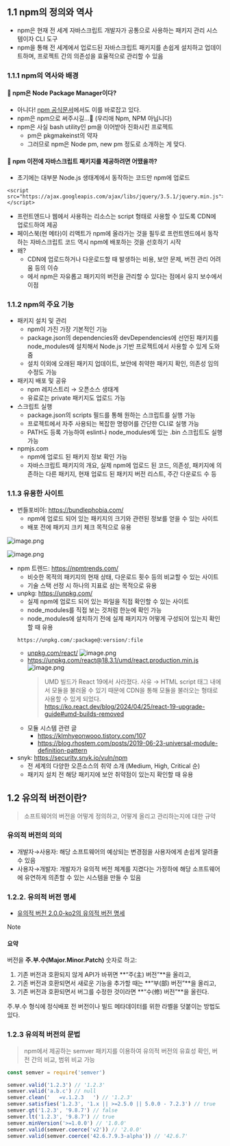 ## 1.1 npm의 정의와 역사

- npm은 현재 전 세계 자바스크립트 개발자가 공통으로 사용하는 패키지 관리 시스템이자 CLI 도구
- npm을 통해 전 세계에서 업로드된 자바스크립트 패키지를 손쉽게 설치하고 업데이트하며, 프로젝트 간의 의존성을 효율적으로 관리할 수 있음

### 1.1.1 npm의 역사와 배경

#### 🤔 npm은 Node Package Manager이다?

- 아니다! [npm 공식문서](https://github.com/npm/cli?tab=readme-ov-file#faq-on-branding)에서도 이를 바로잡고 있다.
- npm은 npm으로 써주시길…🙏 (우리애 Npm, NPM 아닙니다)
- npm은 사실 bash utility인 pm을 이어받아 진화시킨 프로젝트
  - pm은 pkgmakeinst의 약자
  - 그러므로 npm은 Node pm, new pm 정도로 소개하는 게 맞다.

#### 🤔 npm 이전에 자바스크립트 패키지를 제공하려면 어땠을까?

- 초기에는 대부분 Node.js 생태계에서 동작하는 코드만 npm에 업로드

```tsx
<script src="https://ajax.googleapis.com/ajax/libs/jquery/3.5.1/jquery.min.js"></script>
```

- 프런트엔드나 웹에서 사용하는 리소스는 script 형태로 사용할 수 있도록 CDN에 업로드하여 제공
- 페이스북(현 메타)이 리액트가 npm에 올라가는 것을 필두로 프런트엔드에서 동작하는 자바스크립트 코드 역시 npm에 배포하는 것을 선호하기 시작
- 왜?
  - CDN에 업로드하거나 다운로드할 때 발생하는 비용, 보안 문제, 버전 관리 어려움 등의 이슈
  - 에서 npm은 자유롭고 패키지의 버전을 관리할 수 있다는 점에서 유지 보수에서 이점

### 1.1.2 npm의 주요 기능

- 패키지 설치 및 관리
  - npm이 가진 가장 기본적인 기능
  - package.json의 dependencies와 devDependencies에 선언된 패키지를 node_modules에 설치해서 Node.js 기반 프로젝트에서 사용할 수 있게 도와줌
  - 설치 이외에 오래된 패키지 업데이트, 보안에 취약한 패키지 확인, 의존성 임의 수정도 가능
- 패키지 배포 및 공유
  - npm 레지스트리 → 오픈소스 생태계
  - 유료로는 private 패키지도 업로드 가능
- 스크립트 실행
  - package.json의 scripts 필드를 통해 원하는 스크립트를 실행 가능
  - 프로젝트에서 자주 사용되는 복잡한 명령어를 간단한 CLI로 실행 가능
  - PATH도 등록 가능하여 eslint나 node_modules에 있는 .bin 스크립트도 실행 가능
- npmjs.com
  - npm에 업로드 된 패키지 정보 확인 가능
  - 자바스크립트 패키지의 개요, 실제 npm에 업로드 된 코드, 의존성, 패키지에 의존하는 다른 패키지, 현재 업로드 된 패키지 버전 리스트, 주간 다운로드 수 등

### 1.1.3 유용한 사이트

- 번들포비아: https://bundlephobia.com/
  - npm에 업로드 되어 있는 패키지의 크기와 관련된 정보를 얻을 수 있는 사이트
  - 배포 전에 패키지 크키 체크 목적으로 유용

![image.png](attachment:952189f9-47e3-4e02-a764-4f9f7faa9f5b:image.png)

![image.png](attachment:b833b660-847a-40df-971e-17ba92b69d88:image.png)

- npm 트렌드: https://npmtrends.com/
  - 비슷한 목적의 패키지의 현재 상태, 다운로드 횟수 등의 비교할 수 있는 사이트
  - 기술 스택 선정 시 하나의 지표로 삼는 목적으로 유용
- unpkg: https://unpkg.com/
  - 실제 npm에 업로드 되어 있는 파일을 직접 확인할 수 있는 사이트
  - node_modules를 직접 보는 것처럼 한눈에 확인 가능
  - node_modules에 설치하기 전에 실제 패키지가 어떻게 구성되어 있는지 확인할 때 유용
  ```
  https://unpkg.com/:package@:version/:file
  ```
  - [unpkg.com/react/](https://unpkg.com/react/)
    ![image.png](attachment:f3da16ef-1c05-4436-8f25-0a7b7b306baf:image.png)
  - https://unpkg.com/react@18.3.1/umd/react.production.min.js
    ![image.png](attachment:479df298-16bf-44a2-967c-a9df45a4e692:image.png)
    > UMD 빌드가 React 19에서 사라졌다.
    > 사유 → HTML script 태그 내에서 모듈을 불러올 수 있기 때문에 CDN을 통해 모듈을 불러오는 형태로
    > 사용할 수 있게 되었다.
    > https://ko.react.dev/blog/2024/04/25/react-19-upgrade-guide#umd-builds-removed
  - 모듈 시스템 관련 글
    - https://klmhyeonwooo.tistory.com/107
    - https://blog.rhostem.com/posts/2019-06-23-universal-module-definition-pattern
- snyk: https://security.snyk.io/vuln/npm
  - 전 세계의 다양한 오픈소스의 취약 소개 (Medium, High, Critical 순)
  - 패키지 설치 전 해당 패키지에 보안 취약점이 있는지 확인할 때 유용

## 1.2 유의적 버전이란?

> 소프트웨어의 버전을 어떻게 정의하고, 어떻게 올리고 관리하는지에 대한 규약

### 유의적 버전의 의의

- 개발자→사용자: 해당 소프트웨어의 예상되는 변경점을 사용자에게 손쉽게 알려줄 수 있음
- 사용자→개발자: 개발자가 유의적 버전 체계를 지켰다는 가정하에 해당 소프트웨어에 유연하게 의존할 수 있는 시스템을 만들 수 있음

### 1.2.2. 유의적 버전 명세

- [유의적 버전 2.0.0-ko2의 유의적 버전 명세](https://semver.org/lang/ko/#%EC%9C%A0%EC%9D%98%EC%A0%81-%EB%B2%84%EC%A0%84-%EB%AA%85%EC%84%B8-semver)

> [!NOTE]
>
> #### 요약
>
> 버전을 **주.부.수(Major.Minor.Patch)** 숫자로 하고:
>
> 1. 기존 버전과 호환되지 않게 API가 바뀌면 **“주(主) 버전”**을 올리고,
> 2. 기존 버전과 호환되면서 새로운 기능을 추가할 때는 **“부(部) 버전”**을 올리고,
> 3. 기존 버전과 호환되면서 버그를 수정한 것이라면 **“수(修) 버전”**을 올린다.
>
> 주.부.수 형식에 정식배포 전 버전이나 빌드 메타데이터를 위한 라벨을 덧붙이는 방법도 있다.

### 1.2.3 유의적 버전의 문법

> npm에서 제공하는 semver 패키지를 이용하여 유의적 버전의 유효성 확인, 버전 간의 비교, 범위 비교 가능

```jsx
const semver = require('semver')

semver.valid('1.2.3') // '1.2.3'
semver.valid('a.b.c') // null
semver.clean('   =v.1.2.3   ') // '1.2.3'
semver.satisfies('1.2.3', '1.x || >=2.5.0 || 5.0.0 - 7.2.3') // true
semver.gt('1.2.3', '9.8.7') // false
semver.lt('1.2.3', '9.8.7') // true
semver.minVersion('>=1.0.0') // '1.0.0'
semver.valid(semver.coerce('v2')) // '2.0.0'
semver.valid(semver.coerce('42.6.7.9.3-alpha')) // '42.6.7'
```
